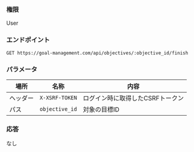 ### 権限
User

### エンドポイント
```
GET https://goal-management.com/api/objectives/:objective_id/finish
```


### パラメータ
| 場所   | 名称             | 内容                 |
|------|----------------|--------------------|
| ヘッダー | `X-XSRF-TOKEN` | ログイン時に取得したCSRFトークン |
| パス   | `objective_id` | 対象の目標ID            |

### 応答
なし

